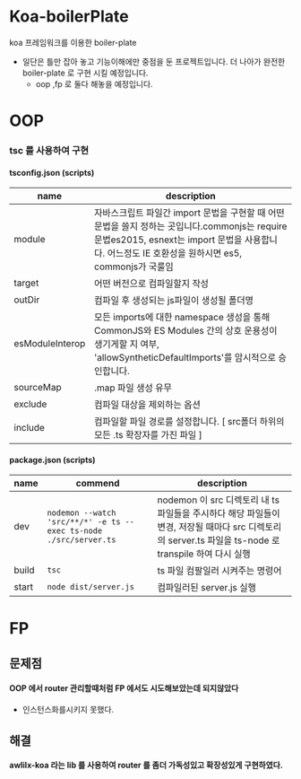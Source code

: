# Koa-boilerPlate
koa 프레임워크를 이용한 boiler-plate 
- 일단은 틀만 잡아 놓고 기능이해에만 중점을 둔 프로젝트입니다. 더 나아가 완전한 boiler-plate 로 구현 시킬 예정입니다.
  - oop ,fp 로 둘다 해놓을 예정입니다.
# OOP
### tsc 를 사용하여 구현

#### tsconfig.json (scripts)

| name | description |
| ------------------ | -------------------------------- |
| module |자바스크립트 파일간 import 문법을 구현할 때 어떤 문법을 쓸지 정하는 곳입니다.commonjs는 require 문법es2015, esnext는 import 문법을 사용합니다. 어느정도 IE 호환성을 원하시면 es5, commonjs가 국룰임 |
| target |어떤 버전으로 컴파일할지 작성|
| outDir |컴파일 후 생성되는 js파일이 생성될 폴더명|
| esModuleInterop |모든 imports에 대한 namespace 생성을 통해 CommonJS와 ES Modules 간의 상호 운용성이 생기게할 지 여부, 'allowSyntheticDefaultImports'를 암시적으로 승인합니다.|
| sourceMap |.map 파일 생성 유무|
| exclude |컴파일 대상을 제외하는 옵션 |
| include |컴파일할 파일 경로를 설정합니다. [ src폴더 하위의 모든 .ts 확장자를 가진 파일 ]|



#### package.json (scripts)

| name  | commend    | description |
| ------------------ | ------------ | -------------------------------- |
| dev   |`nodemon --watch 'src/**/*' -e ts --exec ts-node ./src/server.ts`|nodemon 이 src 디렉토리 내 ts 파일들을 주시하다 해당 파일들이 변경, 저장될 때마다 src 디렉토리의 server.ts 파일을 ts-node 로 transpile 하여 다시 실행|
| build |`tsc`| ts 파일 컴팔일러 시켜주는 명령어|
| start |`node dist/server.js`| 컴파일러된 server.js 실행|

# FP

## 문제점
#### OOP 에서 router 관리할때처럼 FP 에서도 시도해보았는데 되지않았다
- 인스턴스화를시키지 못했다.
## 해결
#### awlilx-koa 라는 lib 를 사용하여 router 를 좀더 가독성있고 확장성있게 구현하였다.
